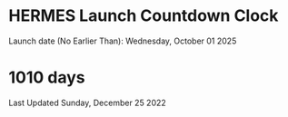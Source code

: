 # HERMES Launch Countdown Clock

Launch date (No Earlier Than): Wednesday, October 01 2025
# 1010 days

Last Updated Sunday, December 25 2022